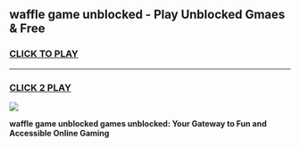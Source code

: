 
## waffle game unblocked - Play Unblocked Gmaes & Free
<h3>
<a href="https://premium.freeplayer.one?title=waffle_game_unblocked&ref=20F">CLICK TO PLAY</a></h3>
<hr>

<h3>
<a href="https://premium.freeplayer.one?title=waffle_game_unblocked&ref=20F">CLICK 2 PLAY</a>
  
</h3>

<a href="https://premium.freeplayer.one?title=waffle_game_unblocked&ref=20F/"><img src="https://clearcache.store/games.png"></a>


**waffle game unblocked games unblocked: Your Gateway to Fun and Accessible Online Gaming**
